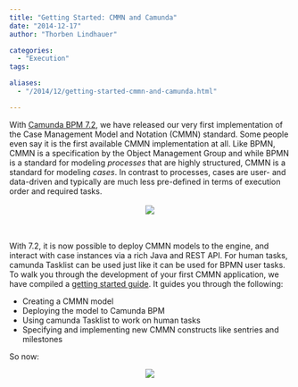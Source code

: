 ```yaml
---
title: "Getting Started: CMMN and Camunda"
date: "2014-12-17"
author: "Thorben Lindhauer"

categories:
  - "Execution"
tags: 

aliases:
  - "/2014/12/getting-started-cmmn-and-camunda.html"

---
```


<div>
With <a href="http://blog.camunda.org/2014/11/camunda-BPM-7.2.0-Final-released.html">Camunda BPM 7.2</a>, we have released our very first implementation of the Case Management Model and Notation (CMMN) standard. Some people even say it is the first available CMMN implementation at all. Like BPMN, CMMN is a specification by the Object Management Group and while BPMN is a standard for modeling <i>processes</i> that are highly structured, CMMN is a standard for modeling <i>cases</i>. In contrast to processes, cases are user- and data-driven and typically are much less pre-defined in terms of execution order and required tasks.
<br><br>

<div class="separator" style="clear: both; text-align: center;"><a href="http://3.bp.blogspot.com/-EI5ZO559M6w/VJGqej8ZBWI/AAAAAAAAAAU/xX9R9LYE4ec/s1600/cmmn-complete.png" imageanchor="1" style="margin-left: 1em; margin-right: 1em;"><img border="0" src="http://3.bp.blogspot.com/-EI5ZO559M6w/VJGqej8ZBWI/AAAAAAAAAAU/xX9R9LYE4ec/s320/cmmn-complete.png" /></a></div>
<br><br>

With 7.2, it is now possible to deploy CMMN models to the engine, and interact with case instances via a rich Java and REST API. For human tasks, camunda Tasklist can be used just like it can be used for BPMN user tasks. To walk you through the development of your first CMMN application, we have compiled a <a href="http://docs.camunda.org/7.2/guides/getting-started-guides/cmmn/">getting started guide</a>. It guides you through the following:

<ul>
<li> Creating a CMMN model</li>
<li> Deploying the model to Camunda BPM </li>
<li> Using camunda Tasklist to work on human tasks </li>
<li> Specifying and implementing new CMMN constructs like sentries and milestones </li>
</ul>

So now:

<div class="separator" style="clear: both; text-align: center;"><a href="http://docs.camunda.org/7.2/guides/getting-started-guides/cmmn/" imageanchor="1" style="margin-left: 1em; margin-right: 1em;"><img border="0" src="http://2.bp.blogspot.com/-4tQMfdNTJtQ/VJGtSkMmscI/AAAAAAAAAAs/QXmqM6WqTQo/s200/blogpost-cmmn.png" /></a></div>
</div>